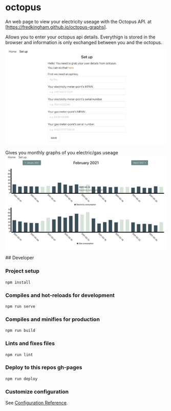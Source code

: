 # octopus

An web page to view your electricity useage with the Octopus API.
at [https://fredkingham.github.io/octopus-graphs].

Allows you to enter your octopus api details.
Everythign is stored in the browser and information is only exchanged between you and the octopus.

![set up](https://raw.githubusercontent.com/fredkingham/octopus-graphs/master/docs/setup.png "set up example")

Gives you monthly graphs of you electric/gas useage
![Monthly graph](https://raw.githubusercontent.com/fredkingham/octopus-graphs/master/docs/display.png "Monthly graph example")



## Developer
### Project setup
```
npm install
```

### Compiles and hot-reloads for development
```
npm run serve
```

### Compiles and minifies for production
```
npm run build
```

### Lints and fixes files
```
npm run lint
```

### Deploy to this repos gh-pages
```
npm run deploy
```

### Customize configuration
See [Configuration Reference](https://cli.vuejs.org/config/).
